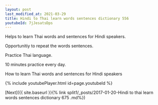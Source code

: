 ```yaml
---
layout: post
last_modified_at: 2021-03-29
title: Hindi to Thai learn words sentences dictionary 556 
youtubeId: 7jJesatsDps
---
```

 
 
Helps to learn Thai words and sentences for Hindi speakers.

Opportunitiy to repeat the words sentences. 

Practice Thai language. 
 
10 minutes practice every day. 
 
How to learn Thai words and sentences for Hindi speakers 
 
{% include youtubePlayer.html id=page.youtubeId %}
 
 
[Next]({{ site.baseurl }}{% link  split1/_posts/2017-01-20-Hindi to thai learn words sentences dictionary 675 .md%})
 
